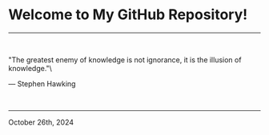 # Welcome to My GitHub Repository!

---

<br>

"The greatest enemy of knowledge is not ignorance, it is the illusion of knowledge."\

― Stephen Hawking
 
</br>

---
October 26th, 2024
